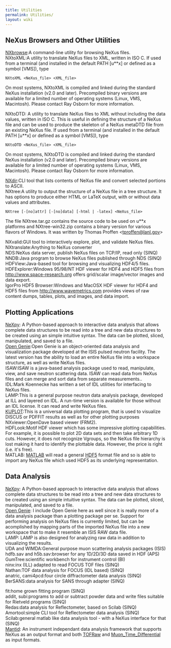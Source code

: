 ```yaml
---
title: Utilities
permalink: Utilities/
layout: wiki
---
```


NeXus Browsers and Other Utilities
----------------------------------

[NXbrowse](NXbrowse "wikilink"):A command-line utility for browsing NeXus files.  
NXtoXML:A utility to translate NeXus files to XML, written in ISO C. If used from a terminal (and installed in the default PATH \[u\*\*x\] or defined as a symbol \[VMS\]), type  

<!-- -->

    NXtoXML <NeXus_file> <XML_file>

  
On most systems, NXtoXML is compiled and linked during the standard
NeXus installation (v2.0 and later). Precompiled binary versions are
available for a limited number of operating systems (Linux, VMS,
Macintosh). Please contact Ray Osborn for more information.

NXtoDTD: A utility to translate NeXus files to XML without including the data values, written in ISO C. This is useful in defining the structure of a NeXus file and can be used to produce the skeleton of a NeXus metaDTD file from an existing NeXus file. If used from a terminal (and installed in the default PATH \[u\*\*x\] or defined as a symbol \[VMS\]), type  

<!-- -->

    NXtoDTD <NeXus_file> <XML_file>

  
On most systems, NXtoDTD is compiled and linked during the standard
NeXus installation (v2.0 and later). Precompiled binary versions are
available for a limited number of operating systems (Linux, VMS,
Macintosh). Please contact Ray Osborn for more information.

[NXdir](NXdir "wikilink"):CLI tool that lists contents of NeXus file and convert selected portions to ASCII.  
NXtree:A utility to output the structure of a NeXus file in a tree structure. It has options to produce either HTML or LaTeX output, with or without data values and attributes.  

<!-- -->

    NXtree [-[no]attr] [-[no]data] [-html | -latex] <NeXus_file>

  
The file NXtree.tar.gz contains the source code to be used on u\*\*x
platforms and NXtree-win32.zip contains a binary version for various
flavors of Windows. It was written by Thomas Proffen
&lt;tproffen@lanl.gov&gt;

NXvalid:GUI tool to interactively explore, plot, and validate NeXus files.  
NXtranslate:Anything to NeXus converter  
NDS:NeXus data server, publish NeXus files on TCP/IP, read only (SINQ)  
NNDB:Java program to browse NeXus files published through NDS (SINQ)  
HDFView:Java-based tool for browsing and visualizing HDF4/5 files.  
HDFExplorer:Windows 95/98/NT HDF viewer for HDF4 and HDF5 files from <http://www.space-research.org> offers grid/scalar image/vector images and data export.  
IgorPro HDF5 Browser:Windows and MacOSX HDF viewer for HDF4 and HDF5 files from <http://www.wavemetrics.com> provides views of raw content dumps, tables, plots, and images, and data import.  

Plotting Applications
---------------------

[NeXpy](NeXpy "wikilink"): A Python-based approach to interactive data analysis that allows complete data structures to be read into a tree and new data structures to be created using an simple intuitive syntax. The data can be plotted, sliced, manipulated, and saved to a file.  
[Open Genie](http://www.opengenie.org/):Open Genie is an object-oriented data analysis and visualization package developed at the ISIS pulsed neutron facility. The latest version has the ability to load an entire NeXus file into a workspace structure, as well as write NeXus files.  
ISAW:ISAW is a java-based analysis package used to read, manipulate, view, and save neutron scattering data. ISAW can read data from NeXus files and can merge and sort data from separate measurements..  
IDL:Mark Koennecke has written a set of IDL utilities for interfacing to NeXus files.  
LAMP:This is a general purpose neutron data analysis package, developed at ILL and layered on IDL. A run-time version is available for those without an IDL license. It can read and write NeXus files.  
[KUPLOT](http://discus.sourceforge.net):This is a universal data plotting program, that is used to visualize DISCUS or PDFFIT results as well as for other plotting purposes  
NXviewer:OpenDave based viewer (FRM2).  
HDFLook:Motif HDF viewer which has some impressive plotting capabilities. For example, it is possible to plot 2D data sets and then take arbitrary 1D cuts. However, it does not recognize Vgroups, so the NeXus file hierarchy is lost making it hard to identify the plottable data. However, the price is right (i.e. it's free).  
MATLAB: [MATLAB](http://www.mathworks.com/products/matlab/) will read a general [HDF5](http://www.hdfgroup.org/HDF5/) format file and so is able to import any NeXus file which used HDF5 as its underlying representation.  

Data Analysis
-------------

[NeXpy](NeXpy "wikilink"): A Python-based approach to interactive data analysis that allows complete data structures to be read into a tree and new data structures to be created using an simple intuitive syntax. The data can be plotted, sliced, manipulated, and saved to a file.  
[Open Genie](http://www.opengenie.org/): I include Open Genie here as well since it is really more of a data analysis package than a plotting package per se. Support for performing analysis on NeXus files is currently limited, but can be acomplished by mapping parts of the imported NeXus file into a new workspace that to make it resemble an ISIS RAW data file.  
LAMP: LAMP is also designed for analyzing raw data in addition to visualizing the results.  
UDA and WIMDA:General purpose muon scattering analysis packages (ISIS)  
hdfb.sav and h5b.sav:browser for any 1D/2D/3D data saved in HDF (APS)  
GumTree:scientific workbench for instrument control (BI)  
ninx:inx (ILL) adapted to read FOCUS TOF files (SINQ)  
Nathan:TOF data analysis for FOCUS (IDL based) (SINQ)  
anatric, cami4pcd:four circle diffractometer data analysis (SINQ)  
BerSANS:data analysis for SANS through adapter (SINQ)

fit:home grown fitting program (SINQ)  
addit, subi:programs to add or subtract powder data and write files suitable for Rietveld programs (SINQ)  
Redas:data analysis for Reflectometer, based on Scilab (SINQ)  
Amortool:simple CLI tool for Reflectometer data analysis (SINQ)  
Scilab:general matlab like data analysis tool - with a NeXus interface for that (SINQ)  
[Mantid](http://www.mantidproject.org/): An instrument independant data analysis framework that supports NeXus as an output format and both [TOFRaw](TOFRaw "wikilink") and [Muon\_Time\_Differential](Muon_Time_Differential "wikilink") as input formats.  
